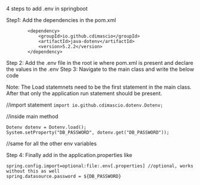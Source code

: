 4 steps to add .env in springboot

Step1: Add the dependencies in the pom.xml
```
		<dependency>
			<groupId>io.github.cdimascio</groupId>
			<artifactId>java-dotenv</artifactId>
			<version>5.2.2</version>
		</dependency>
```
Step 2: Add the .env file in the root ie where pom.xml is present and declare the values in the .env
Step 3: Navigate to the main class and write the below code

Note: The Load statemnets need to be the first statement in the main class. After that only the application run statement should be present.


//import statement 
`import io.github.cdimascio.dotenv.Dotenv;`

//inside main method
```
Dotenv dotenv = Dotenv.load();
System.setProperty("DB_PASSWORD", dotenv.get("DB_PASSWORD"));
```
//same for all the other env variables


Step 4: Finally add in the application.properties like

```
spring.config.import=optional:file:.env[.properties] //optional, works without this as well
spring.datasource.password = ${DB_PASSWORD}
```